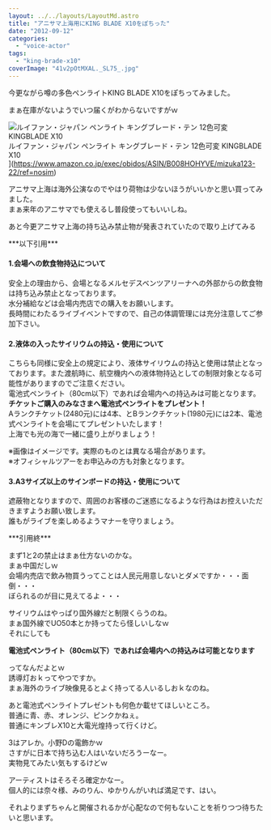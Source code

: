 ```yaml
---
layout: ../../layouts/LayoutMd.astro
title: "アニサマ上海用にKING BLADE X10をぽちった"
date: "2012-09-12"
categories: 
  - "voice-actor"
tags: 
  - "king-brade-x10"
coverImage: "41v2pOtMXAL._SL75_.jpg"
---
```


今更ながら噂の多色ペンライトKING BLADE X10をぽちってみました。

まぁ在庫がないようでいつ届くがわからないですがｗ

![ルイファン・ジャパン ペンライト キングブレード・テン 12色可変  KINGBLADE X10](/archive/images/41v2pOtMXAL._SL75_.jpg)  
ルイファン・ジャパン ペンライト キングブレード・テン 12色可変 KINGBLADE X10  
](https://www.amazon.co.jp/exec/obidos/ASIN/B008HOHYVE/mizuka123-22/ref=nosim)

アニサマ上海は海外公演なのでやはり荷物は少ないほうがいいかと思い買ってみました。  
まぁ来年のアニサマでも使えるし普段使ってもいいしね。

あと今更アニサマ上海の持ち込み禁止物が発表されていたので取り上げてみる

\*\*\*以下引用\*\*\*

#### 1.会場への飲食物持込について

安全上の理由から、会場となるメルセデスベンツアリーナへの外部からの飲食物は持ち込み禁止となっております。  
水分補給などは会場内売店での購入をお願いします。  
長時間にわたるライブイベントですので、自己の体調管理には充分注意してご参加下さい。

#### 2.液体の入ったサイリウムの持込・使用について

こちらも同様に安全上の規定により、液体サイリウムの持込と使用は禁止となっております。また渡航時に、航空機内への液体物持込としての制限対象となる可能性がありますのでご注意ください。  
電池式ペンライト（80cm以下）であれば会場内への持込みは可能となります。  
**チケットご購入のみなさまへ電池式ペンライトをプレゼント！**  
Aランクチケット(2480元)には4本、とBランクチケット(1980元)には2本、電池式ペンライトを会場にてプレゼントいたします！  
上海でも光の海で一緒に盛り上がりましょう！  
  
※画像はイメージです。実際のものとは異なる場合があります。  
※オフィシャルツアーをお申込みの方も対象となります。

#### 3.A3サイズ以上のサインボードの持込・使用について

遮蔽物となりますので、周囲のお客様のご迷惑になるような行為はお控えいただきますようお願い致します。  
誰もがライブを楽しめるようマナーを守りましょう。

\*\*\*引用終\*\*\*

まず1と2の禁止はまぁ仕方ないのかな。  
まぁ中国だしｗ  
会場内売店で飲み物買うってことは人民元用意しないとダメですか・・・面倒・・・  
ぼられるのが目に見えてるよ・・・

サイリウムはやっぱり国外線だと制限くらうのね。  
まぁ国外線でUO50本とか持ってたら怪しいしなｗ  
それにしても

**電池式ペンライト（80cm以下）であれば会場内への持込みは可能となります**

ってなんだよとｗ  
誘導灯おｋってやつですか。  
まぁ海外のライブ映像見るとよく持ってる人いるしおｋなのね。

あと電池式ペンライトプレゼントも何色か載せてほしいところ。  
普通に青、赤、オレンジ、ピンクかねぇ。  
普通にキンブレX10と大電光煌持って行くけど。

3はアレか。小野Dの電飾かｗ  
さすがに日本で持ち込む人はいないだろうーなー。  
実物見てみたい気もするけどｗ

アーティストはそろそろ確定かなー。  
個人的には奈々様、みのりん、ゆかりんがいれば満足です、はい。

それよりまずちゃんと開催されるかが心配なので何もないことを祈りつつ待ちたいと思います。
